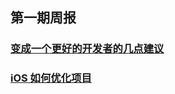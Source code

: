 
## 第一期周报

### [变成一个更好的开发者的几点建议](http://www.jianshu.com/p/e14b3096e298)
### [iOS 如何优化项目](http://www.jianshu.com/p/71f90b4bf6d9)